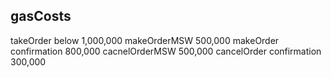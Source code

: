 

## gasCosts

takeOrder below 1,000,000
makeOrderMSW 500,000
makeOrder confirmation 800,000
cacnelOrderMSW 500,000
cancelOrder confirmation 300,000
